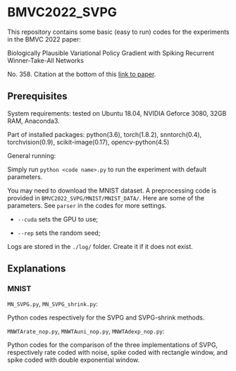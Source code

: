 # BMVC2022_SVPG

This repository contains some basic (easy to run) codes for the experiments in the BMVC 2022 paper:

Biologically Plausible Variational Policy Gradient with Spiking Recurrent Winner-Take-All Networks

No. 358. Citation at the bottom of this [link to paper](https://bmvc2022.mpi-inf.mpg.de/358/).

## Prerequisites

System requirements: tested on Ubuntu 18.04, NVIDIA Geforce 3080, 32GB RAM, Anaconda3.

Part of installed packages: python(3.6), torch(1.8.2), snntorch(0.4), torchvision(0.9), scikit-image(0.17), opencv-python(4.5)

General running:

Simply run `python <code name>.py` to run the experiment with default parameters.

You may need to download the MNIST dataset. A preprocessing code is provided in `BMVC2022_SVPG/MNIST/MNIST_DATA/`.
Here are some of the parameters. See `parser` in the codes for more settings.

- `--cuda` sets the GPU to use;
  
- `--rep` sets the random seed;
  

Logs are stored in the `./log/` folder. Create it if it does not exist.

## Explanations

### MNIST

`MN_SVPG.py`, `MN_SVPG_shrink.py`:

Python codes respectively for the SVPG and SVPG-shrink methods.

`MNWTArate_nop.py`, `MNWTAuni_nop.py`, `MNWTAdexp_nop.py`:

Python codes for the comparison of the three implementations of SVPG, respectively rate coded with noise, spike coded with rectangle window, and spike coded with double exponential window.
